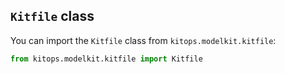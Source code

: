 ## `Kitfile` class

You can import the `Kitfile` class from `kitops.modelkit.kitfile`:

```python
from kitops.modelkit.kitfile import Kitfile
```
